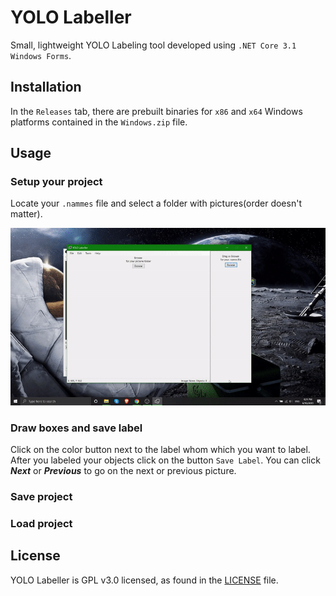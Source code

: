 # YOLO Labeller
Small, lightweight YOLO Labeling tool developed using `.NET Core 3.1 Windows Forms`.

## Installation
In the `Releases` tab, there are prebuilt binaries for `x86` and `x64` Windows platforms contained in the `Windows.zip` file.
## Usage
### Setup your project
Locate your `.nammes` file and select a folder with pictures(order doesn't matter).

![](https://github.com/toli23/YOLOLabeler_VP/blob/master/User%20Guide/select_stuff.gif)

### Draw boxes and save label
Click on the color button next to the label whom which you want to label. After you labeled your objects click on the button `Save Label`.
You can click ***Next*** or ***Previous*** to go on the next or previous picture.


### Save project
### Load project

## License
YOLO Labeller is GPL v3.0 licensed, as found in the [LICENSE](LICENSE) file.

